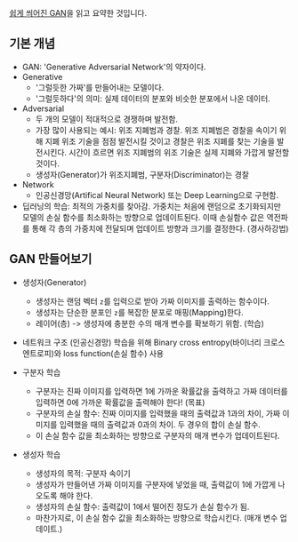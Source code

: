 [쉽게 씌어진 GAN](https://dreamgonfly.github.io/blog/gan-explained/)을 읽고 요약한 것입니다.

## 기본 개념

* GAN: 'Generative Adversarial Network'의 약자이다.
* Generative
  * '그럴듯한 가짜'를 만들어내는 모델이다. 
  * '그럴듯하다'의 의미: 실제 데이터의 분포와 비슷한 분포에서 나온 데이터.
* Adversarial
  * 두 개의 모델이 적대적으로 경쟁하며 발전함.
  * 가장 많이 사용되는 예시: 위조 지폐범과 경찰. 위조 지폐범은 경찰을 속이기 위해 지폐 위조 기술을 점점 발전시킬 것이고 경찰은 위조 지폐를 찾는 기술을 발전시킨다. 시간이 흐르면 위조 지폐범의 위조 기술은 실제 지폐와 가깝게 발전할 것이다.
  * 생성자(Generator)가 위조지폐범, 구분자(Discriminator)는 경찰
* Network
  * 인공신경망(Artifical Neural Network) 또는 Deep Learning으로 구현함.
* 딥러닝의 학습: 최적의 가중치를 찾아감. 가중치는 처음에 랜덤으로 초기화되지만 모델의 손실 함수를 최소화하는 방향으로 업데이트된다. 이때 손실함수 값은 역전파를 통해 각 층의 가중치에 전달되며 업데이트 방향과 크기를 결정한다. (경사하강법)

## GAN 만들어보기

* 생성자(Generator)
  * 생성자는 랜덤 벡터 `z`를 입력으로 받아 가짜 이미지를 출력하는 함수이다.
  * 생성자는 단순한 분포인 `z`를 복잡한 분포로 매핑(Mapping)한다.
  * 레이어(층) -> 생성자에 충분한 수의 매개 변수를 확보하기 위함. (학습)
* 네트워크 구조 (인공신경망) 학습을 위해 Binary cross entropy(바이너리 크로스 엔트로피)와 loss function(손실 함수) 사용

* 구분자 학습
  * 구분자는 진짜 이미지를 입력하면 1에 가까운 확률값을 출력하고 가짜 데이터를 입력하면 0에 가까운 확률값을 출력해야 한다! (목표)
  * 구분자의 손실 함수: 진짜 이미지를 입력했을 때의 출력값과 1과의 차이, 가짜 이미지를 입력했을 때의 출력값과 0과의 차이. 두 경우의 합이 손실 함수.
  * 이 손실 함수 값을 최소화하는 방향으로 구분자의 매개 변수가 업데이트된다.
* 생성자 학습
  * 생성자의 목적: 구분자 속이기
  * 생성자가 만들어낸 가짜 이미지를 구분자에 넣었을 때, 출력값이 1에 가깝게 나오도록 해야 한다.
  * 생성자의 손실 함수: 출력값이 1에서 떨어진 정도가 손실 함수가 됨. 
  * 마찬가지로, 이 손실 함수 값을 최소화하는 방향으로 학습시킨다. (매개 변수 업데이트.)

